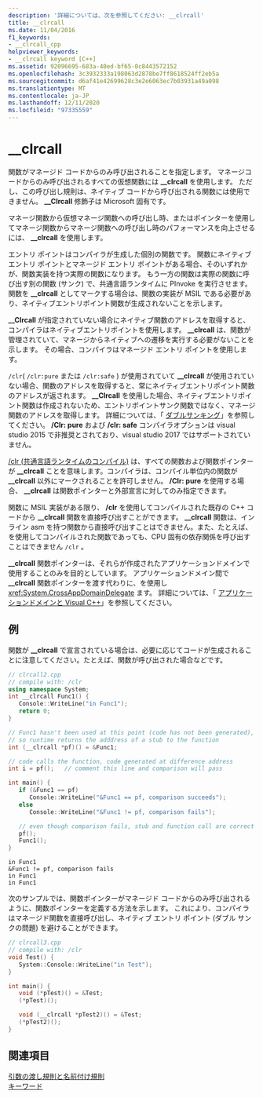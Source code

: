```yaml
---
description: '詳細については、次を参照してください: __clrcall'
title: __clrcall
ms.date: 11/04/2016
f1_keywords:
- __clrcall_cpp
helpviewer_keywords:
- __clrcall keyword [C++]
ms.assetid: 92096695-683a-40ed-bf65-0c8443572152
ms.openlocfilehash: 3c3932333a198063d2878be7ff8618524ff2eb5a
ms.sourcegitcommit: d6af41e42699628c3e2e6063ec7b03931a49a098
ms.translationtype: MT
ms.contentlocale: ja-JP
ms.lasthandoff: 12/11/2020
ms.locfileid: "97335559"
---
```

# <a name="__clrcall"></a>__clrcall

関数がマネージド コードからのみ呼び出されることを指定します。  マネージコードからのみ呼び出されるすべての仮想関数には **__clrcall** を使用します。 ただし、この呼び出し規則は、ネイティブ コードから呼び出される関数には使用できません。 **__Clrcall** 修飾子は Microsoft 固有です。

マネージ関数から仮想マネージ関数への呼び出し時、またはポインターを使用してマネージ関数からマネージ関数への呼び出し時のパフォーマンスを向上させるには、 **__clrcall** を使用します。

エントリ ポイントはコンパイラが生成した個別の関数です。 関数にネイティブ エントリ ポイントとマネージド エントリ ポイントがある場合、そのいずれかが、関数実装を持つ実際の関数になります。 もう一方の関数は実際の関数に呼び出す別の関数 (サンク) で、共通言語ランタイムに PInvoke を実行させます。 関数を **__clrcall** としてマークする場合は、関数の実装が MSIL である必要があり、ネイティブエントリポイント関数が生成されないことを示します。

**__Clrcall** が指定されていない場合にネイティブ関数のアドレスを取得すると、コンパイラはネイティブエントリポイントを使用します。 **__clrcall** は、関数が管理されていて、マネージからネイティブへの遷移を実行する必要がないことを示します。 その場合、コンパイラはマネージド エントリ ポイントを使用します。

`/clr`( `/clr:pure` または `/clr:safe` ) が使用されていて **__clrcall** が使用されていない場合、関数のアドレスを取得すると、常にネイティブエントリポイント関数のアドレスが返されます。 **__Clrcall** を使用した場合、ネイティブエントリポイント関数は作成されないため、エントリポイントサンク関数ではなく、マネージ関数のアドレスを取得します。 詳細については、「 [ダブルサンキング](../dotnet/double-thunking-cpp.md)」を参照してください。 **/Clr: pure** および **/clr: safe** コンパイラオプションは visual studio 2015 で非推奨とされており、visual studio 2017 ではサポートされていません。

[/clr (共通言語ランタイムのコンパイル)](../build/reference/clr-common-language-runtime-compilation.md) は、すべての関数および関数ポインターが **__clrcall** ことを意味します。コンパイラは、コンパイル単位内の関数が **__clrcall** 以外にマークされることを許可しません。 **/Clr: pure** を使用する場合、 **__clrcall** は関数ポインターと外部宣言に対してのみ指定できます。

関数に MSIL 実装がある限り、 **/clr** を使用してコンパイルされた既存の C++ コードから **__clrcall** 関数を直接呼び出すことができます。 **__clrcall** 関数は、インライン asm を持つ関数から直接呼び出すことはできません。また、たとえば、を使用してコンパイルされた関数であっても、CPU 固有の依存関係を呼び出すことはできません `/clr` 。

**__clrcall** 関数ポインターは、それらが作成されたアプリケーションドメインで使用することのみを目的としています。  アプリケーションドメイン間で **__clrcall** 関数ポインターを渡す代わりに、を使用し <xref:System.CrossAppDomainDelegate> ます。 詳細については、「 [アプリケーションドメインと Visual C++](../dotnet/application-domains-and-visual-cpp.md)」を参照してください。

## <a name="examples"></a>例

関数が **__clrcall** で宣言されている場合は、必要に応じてコードが生成されることに注意してください。たとえば、関数が呼び出された場合などです。

```cpp
// clrcall2.cpp
// compile with: /clr
using namespace System;
int __clrcall Func1() {
   Console::WriteLine("in Func1");
   return 0;
}

// Func1 hasn't been used at this point (code has not been generated),
// so runtime returns the adddress of a stub to the function
int (__clrcall *pf)() = &Func1;

// code calls the function, code generated at difference address
int i = pf();   // comment this line and comparison will pass

int main() {
   if (&Func1 == pf)
      Console::WriteLine("&Func1 == pf, comparison succeeds");
   else
      Console::WriteLine("&Func1 != pf, comparison fails");

   // even though comparison fails, stub and function call are correct
   pf();
   Func1();
}
```

```Output
in Func1
&Func1 != pf, comparison fails
in Func1
in Func1
```

次のサンプルでは、関数ポインターがマネージド コードからのみ呼び出されるように、関数ポインターを定義する方法を示します。 これにより、コンパイラはマネージド関数を直接呼び出し、ネイティブ エントリ ポイント (ダブル サンクの問題) を避けることができます。

```cpp
// clrcall3.cpp
// compile with: /clr
void Test() {
   System::Console::WriteLine("in Test");
}

int main() {
   void (*pTest)() = &Test;
   (*pTest)();

   void (__clrcall *pTest2)() = &Test;
   (*pTest2)();
}
```

## <a name="see-also"></a>関連項目

[引数の渡し規則と名前付け規則](../cpp/argument-passing-and-naming-conventions.md)<br/>
[キーワード](../cpp/keywords-cpp.md)
